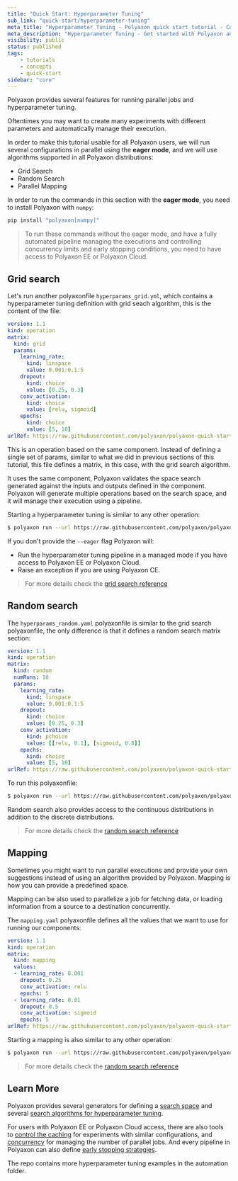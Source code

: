 ```yaml
---
title: "Quick Start: Hyperparameter Tuning"
sub_link: "quick-start/hyperparameter-tuning"
meta_title: "Hyperparameter Tuning - Polyaxon quick start tutorial - Core Concepts"
meta_description: "Hyperparameter Tuning - Get started with Polyaxon and become familiar with the ecosystem of Polyaxon with a top-level overview and useful links to get you started."
visibility: public
status: published
tags:
    - tutorials
    - concepts
    - quick-start
sidebar: "core"
---
```


Polyaxon provides several features for running parallel jobs and hyperparameter tuning.

Oftentimes you may want to create many experiments with different parameters and automatically manage their execution.

In order to make this tutorial usable for all Polyaxon users, 
we will run several configurations in parallel using the **eager mode**, and we will use algorithms supported in all Polyaxon distributions:
 * Grid Search
 * Random Search
 * Parallel Mapping

In order to run the commands in this section with the **eager mode**, you need to install Polyaxon with `numpy`:

```bash
pip install "polyaxon[numpy]"
```

> To run these commands without the eager mode, and have a fully automated pipeline managing the executions and controlling concurrency limits and early stopping conditions, you need to have access to Polyaxon EE or Polyaxon Cloud.

## Grid search

Let's run another polyaxonfile `hyperparams_grid.yml`, which contains a hyperparameter tuning definition with grid seach algorithm, this is the content of the file:

```yaml
version: 1.1
kind: operation
matrix:
  kind: grid
  params:
    learning_rate:
      kind: linspace
      value: 0.001:0.1:5
    dropout:
      kind: choice
      value: [0.25, 0.3]
    conv_activation:
      kind: choice
      value: [relu, sigmoid]
    epochs:
      kind: choice
      value: [5, 10]
urlRef: https://raw.githubusercontent.com/polyaxon/polyaxon-quick-start/master/experimentation/typed.yml
```

This is an operation based on the same component.
Instead of defining a single set of params, similar to what we did in previous sections of this tutorial,
this file defines a matrix, in this case, with the grid search algorithm.

It uses the same component, Polyaxon validates the space search generated against
the inputs and outputs defined in the component.
Polyaxon will generate multiple operations based on the search space, and it will manage their execution using a pipeline.

Starting a hyperparameter tuning is similar to any other operation:

```bash
$ polyaxon run --url https://raw.githubusercontent.com/polyaxon/polyaxon-quick-start/master/automation/hyperparams_grid.yml --eager
```

If you don't provide the `--eager` flag Polyaxon will:
 * Run the hyperparameter tuning pipeline in a managed mode if you have access to Polyaxon EE or Polyaxon Cloud.
 * Raise an exception if you are using Polyaxon CE.

> For more details check the [grid search reference](/docs/automation/optimization-engine/grid-search/)

## Random search

The `hyperparams_random.yaml` polyaxonfile is similar to the grid search polyaxonfile, the only difference is that it defines a random search matrix section:

```yaml
version: 1.1
kind: operation
matrix:
  kind: random
  numRuns: 10
  params:
    learning_rate:
      kind: linspace
      value: 0.001:0.1:5
    dropout:
      kind: choice
      value: [0.25, 0.3]
    conv_activation:
      kind: pchoice
      value: [[relu, 0.1], [sigmoid, 0.8]]
    epochs:
      kind: choice
      value: [5, 10]
urlRef: https://raw.githubusercontent.com/polyaxon/polyaxon-quick-start/master/experimentation/typed.yml
```

To run this polyaxonfile:

```bash
$ polyaxon run --url https://raw.githubusercontent.com/polyaxon/polyaxon-quick-start/master/automation/hyperparams_random.yml --eager
```

Random search also provides access to the continuous distributions in addition to the discrete distributions.

> For more details check the [random search reference](/docs/automation/optimization-engine/random-search/)

## Mapping

Sometimes you might want to run parallel executions and provide your own suggestions instead of using an algorithm provided by Polyaxon.
Mapping is how you can provide a predefined space.

Mapping can be also used to parallelize a job for fetching data, or loading information from a source to a destination concurrently.

The `mapping.yaml` polyaxonfile defines all the values that we want to use for running our components:

```yaml
version: 1.1
kind: operation
matrix:
  kind: mapping
  values:
  - learning_rate: 0.001
    dropout: 0.25
    conv_activation: relu
    epochs: 5
  - learning_rate: 0.01
    dropout: 0.5
    conv_activation: sigmoid
    epochs: 5
urlRef: https://raw.githubusercontent.com/polyaxon/polyaxon-quick-start/master/experimentation/typed.yml
```

Starting a mapping is also similar to any other operation:

```bash
$ polyaxon run --url https://raw.githubusercontent.com/polyaxon/polyaxon-quick-start/master/automation/mapping.yml --eager
```

> For more details check the [random search reference](/docs/automation/mapping/)

## Learn More

Polyaxon provides several generators for defining a [search space](/docs/automation/optimization-engine/params/) and several
[search algorithms for hyperparameter tuning](/docs/automation/optimization-engine/).

For users with Polyaxon EE or Polyaxon Cloud access,
there are also tools to [control the caching](/docs/automation/helpers/cache/) for experiments with similar configurations,
and [concurrency](/docs/automation/helpers/concurrency/) for managing the number of parallel jobs.
And every pipeline in Polyaxon can also define [early stopping strategies](/docs/automation/helpers/early-stopping/).

The repo contains more hyperparameter tuning examples in the automation folder.

